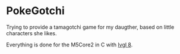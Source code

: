 # PokeGotchi

Trying to provide a tamagotchi game for my daugther, based on little characters she likes.

Everything is done for the M5Core2 in C with [lvgl 8](https://github.com/lvgl/lvgl).

